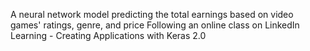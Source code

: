 A neural network model predicting the total earnings based on video games' ratings, genre, and price
Following an online class on LinkedIn Learning - Creating Applications with Keras 2.0
